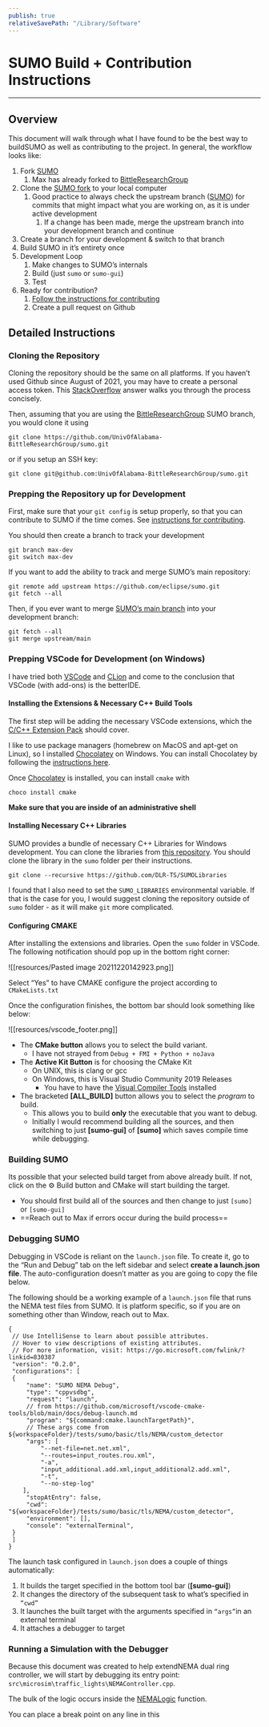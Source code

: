```yaml
---
publish: true
relativeSavePath: "/Library/Software"
---
```


# SUMO Build + Contribution Instructions
---
## Overview
This document will walk through what I have found to be the best way to buildSUMO as well as contributing to the project. In general, the workflow looks like:

1. Fork [SUMO](https://github.com/eclipse/sumo)
	1. Max has already forked to [BittleResearchGroup](https://github.com/UnivOfAlabama-BittleResearchGroup/sumo?organization=UnivOfAlabama-BittleResearchGroup&organization=UnivOfAlabama-BittleResearchGroup)
2. Clone the [SUMO fork](https://github.com/UnivOfAlabama-BittleResearchGroup/sumo?organization=UnivOfAlabama-BittleResearchGroup&organization=UnivOfAlabama-BittleResearchGroup) to your local computer
	1. Good practice to always check the upstream branch ([SUMO](https://github.com/eclipse/sumo)) for commits that might impact what you are working on, as it is under active development
		1. If a change has been made, merge the upstream branch into your development branch and continue 
3. Create a branch for your development & switch to that branch
4. Build SUMO in it’s entirety once
5. Development Loop
	1. Make changes to SUMO’s internals
	2. Build (just `sumo` or `sumo-gui`)
	3. Test
6. Ready for contribution?
	1. [Follow the instructions for contributing](https://sumo.dlr.de/docs/FAQ.html#how_do_code_contributions_work)
	2. Create a pull request on Github

## Detailed Instructions
### Cloning the Repository
Cloning the repository should be the same on all platforms. If you haven’t used Github since August of 2021, you may have to create a personal access token. This [StackOverflow](https://stackoverflow.com/a/68781050) answer walks you through the process concisely. 

Then, assuming that you are using the [BittleResearchGroup](https://github.com/UnivOfAlabama-BittleResearchGroup/sumo?organization=UnivOfAlabama-BittleResearchGroup&organization=UnivOfAlabama-BittleResearchGroup) SUMO branch, you would clone it using 

```
git clone https://github.com/UnivOfAlabama-BittleResearchGroup/sumo.git
``` 

or if you setup an SSH key:

```
git clone git@github.com:UnivOfAlabama-BittleResearchGroup/sumo.git
``` 

### Prepping the Repository up for Development
First, make sure that your `git config` is setup properly, so that you can contribute to SUMO if the time comes. See [instructions for contributing](https://sumo.dlr.de/docs/FAQ.html#how_do_code_contributions_work).

You should then create a branch to track your development

```
git branch max-dev
git switch max-dev
```

If you want to add the ability to track and merge SUMO’s main repository:
```
git remote add upstream https://github.com/eclipse/sumo.git
git fetch --all
```

Then, if you ever want to merge  [SUMO’s main branch](https://github.com/eclipse/sumo) into your development branch:
```
git fetch --all
git merge upstream/main
```
### Prepping VSCode for Development (on Windows)
I have tried both [VSCode](https://code.visualstudio.com/) and [CLion](https://www.jetbrains.com/clion/) and come to the conclusion that VSCode (with add-ons) is the betterIDE.

#### Installing the Extensions & Necessary C++ Build Tools
The first step will be adding the necessary VSCode extensions, which the [C/C++ Extension Pack](https://marketplace.visualstudio.com/items?itemName=ms-vscode.cpptools-extension-pack) should cover. 

I like to use package managers (homebrew on MacOS and apt-get on Linux), so I installed [Chocolatey](https://docs.chocolatey.org/en-us/) on Windows. You can install Chocolatey by following the [instructions here](https://docs.chocolatey.org/en-us/choco/setup). 

Once [Chocolatey](https://docs.chocolatey.org/en-us/) is installed, you can install `cmake` with 
```
choco install cmake
```
**Make sure that you are inside of an administrative shell**
#### Installing Necessary C++ Libraries
SUMO provides a bundle of necessary C++ Libraries for Windows development. You can clone the libraries from [this repository](https://github.com/DLR-TS/SUMOLibraries/). You should clone the library in the `sumo` folder per their instructions. 
```
git clone --recursive https://github.com/DLR-TS/SUMOLibraries
```

I found that I also need to set the `SUMO_LIBRARIES` environmental variable. If that is the case for you, I would suggest cloning the repository outside of `sumo` folder - as it will make `git` more complicated. 
 
 #### Configuring CMAKE

After installing the extensions and libraries. Open the `sumo` folder in VSCode. The following notification should pop up in the bottom right corner:

![[resources/Pasted image 20211220142923.png]]

Select “Yes” to have CMAKE configure the project according to  `CMakeLists.txt`

Once the configuration finishes, the bottom bar should look something like below:

![[resources/vscode_footer.png]]

- The **CMake button** allows you to select the build variant.
	- I have not strayed from `Debug + FMI + Python + noJava`
- The **Active Kit Button** is for choosing the CMake Kit
	- On UNIX, this is clang or gcc
	- On Windows, this is Visual Studio Community 2019 Releases
		- You have to have the [Visual Compiler Tools](https://visualstudio.microsoft.com/downloads/) installed
- The bracketed **[ALL_BUILD]** button allows you to select the *program* to build. 
	- This allows you to build **only** the executable that you want to debug.
	- Initially I would recommend building all the sources, and then switching to just **[sumo-gui]**  of **[sumo]** which saves compile time while debugging.

### Building SUMO
Its possible that your selected build target from above already built. If not, click on the ⚙️ Build button and CMake will start building the target.
- You should first build all of the sources and then change to just `[sumo]` or `[sumo-gui]`
- ==Reach out to Max if errors occur during the build process==
### Debugging SUMO
Debugging in VSCode is reliant on the `launch.json` file. To create it, go to the “Run and Debug” tab on the left sidebar and select **create a launch.json file**. The auto-configuration doesn’t matter as you are going to copy the file below.

The following should be a working example of a `launch.json` file that runs the NEMA test files from SUMO. It is platform specific, so if you are on something other than Window, reach out to Max. 

```
{
 // Use IntelliSense to learn about possible attributes.
 // Hover to view descriptions of existing attributes.
 // For more information, visit: https://go.microsoft.com/fwlink/?linkid=830387
 "version": "0.2.0",
 "configurations": [
 {
	 "name": "SUMO NEMA Debug",
	 "type": "cppvsdbg",
	 "request": "launch",
	 // from https://github.com/microsoft/vscode-cmake-tools/blob/main/docs/debug-launch.md
	 "program": "${command:cmake.launchTargetPath}",
	 // These args come from ${workspaceFolder}/tests/sumo/basic/tls/NEMA/custom_detector
	 "args": [
		 "--net-file=net.net.xml",
		 "--routes=input_routes.rou.xml",
		 "-a",
		 "input_additional.add.xml,input_additional2.add.xml",
		 "-t",
		 "--no-step-log"
 	],
	 "stopAtEntry": false,
	 "cwd": "${workspaceFolder}/tests/sumo/basic/tls/NEMA/custom_detector",
	 "environment": [],
	 "console": "externalTerminal",
 }
 ]
}
```

The launch task configured in `launch.json` does a couple of things automatically:
1. It builds the target specified in the bottom tool bar (**[sumo-gui]**)
2. It changes the directory of the subsequent task to what’s specified in `“cwd”`
3. It launches the built target with the arguments specified in `“args”`in an external terminal
4. It attaches a debugger to target
###  Running a Simulation with the Debugger
Because this document was created to help extendNEMA dual ring controller, we will start by debugging its entry point: `src\microsim\traffic_lights\NEMAController.cpp`.

The bulk of the logic occurs inside the [NEMALogic](https://github.com/UnivOfAlabama-BittleResearchGroup/sumo/blob/99315ba0f2ed1f4a9411520633dbcab8bfeb8bcd/src/microsim/traffic_lights/NEMAController.cpp#L593) function.

You can place a break point on any line in this 

